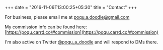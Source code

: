+++
date = "2016-11-06T13:00:25+05:30"
title = "Contact"
+++

For business, please email me at [poqu.a.doodle@gmail.com](mailto:poqu.a.doodle@gmail.com)

My commission info can be found here: [https://poqu.carrd.co/#commission](https://poqu.carrd.co/#commission)

I'm also active on Twitter [@poqu_a_doodle](https://twitter.com/poqu_a_doodle) and will respond to DMs there.
